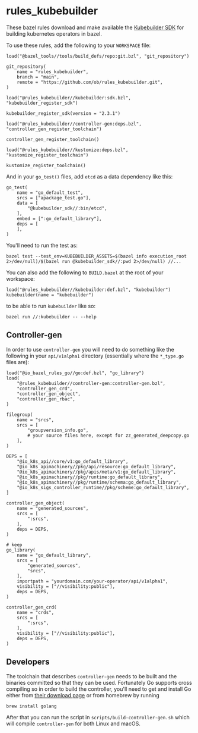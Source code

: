 # rules_kubebuilder

These bazel rules download and make available the [Kubebuilder SDK](https://github.com/kubernetes-sigs/kubebuilder) for building kubernetes operators in bazel.

To use these rules, add the following to your `WORKSPACE` file:

```starlark
load("@bazel_tools//tools/build_defs/repo:git.bzl", "git_repository")

git_repository(
    name = "rules_kubebuilder",
    branch = "main",
    remote = "https://github.com/ob/rules_kubebuilder.git",
)

load("@rules_kubebuilder//kubebuilder:sdk.bzl", "kubebuilder_register_sdk")

kubebuilder_register_sdk(version = "2.3.1")

load("@rules_kubebuilder//controller-gen:deps.bzl", "controller_gen_register_toolchain")

controller_gen_register_toolchain()

load("@rules_kubebuilder//kustomize:deps.bzl", "kustomize_register_toolchain")

kustomize_register_toolchain()
```

And in your `go_test()` files, add `etcd` as a data dependency like this:

```starlark
go_test(
    name = "go_default_test",
    srcs = ["apackage_test.go"],
    data = [
        "@kubebuilder_sdk//:bin/etcd",
    ],
    embed = [":go_default_library"],
    deps = [
    ],
)
```
You'll need to run the test as:

```shell
bazel test --test_env=KUBEBUILDER_ASSETS=$(bazel info execution_root 2>/dev/null)/$(bazel run @kubebuilder_sdk//:pwd 2>/dev/null) //...
```

You can also add the following to `BUILD.bazel` at the root of your workspace:

```starlark
load("@rules_kubebuilder//kubebuilder:def.bzl", "kubebuilder")
kubebuilder(name = "kubebuilder")
```

to be able to run `kubebuilder` like so:

```shell
bazel run //:kubebuilder -- --help
```

## Controller-gen

In order to use `controller-gen` you will need to do something like the following in your `api/v1alpha1` directory (essentially where the `*_type.go` files are):

```starlark
load("@io_bazel_rules_go//go:def.bzl", "go_library")
load(
    "@rules_kubebuilder//controller-gen:controller-gen.bzl",
    "controller_gen_crd",
    "controller_gen_object",
    "controller_gen_rbac",
)

filegroup(
    name = "srcs",
    srcs = [
        "groupversion_info.go",
        # your source files here, except for zz_generated_deepcopy.go
    ],
)

DEPS = [
    "@io_k8s_api//core/v1:go_default_library",
    "@io_k8s_apimachinery//pkg/api/resource:go_default_library",
    "@io_k8s_apimachinery//pkg/apis/meta/v1:go_default_library",
    "@io_k8s_apimachinery//pkg/runtime:go_default_library",
    "@io_k8s_apimachinery//pkg/runtime/schema:go_default_library",
    "@io_k8s_sigs_controller_runtime//pkg/scheme:go_default_library",
]

controller_gen_object(
    name = "generated_sources",
    srcs = [
        ":srcs",
    ],
    deps = DEPS,
)

# keep
go_library(
    name = "go_default_library",
    srcs = [
        "generated_sources",
        "srcs",
    ],
    importpath = "yourdomain.com/your-operator/api/v1alpha1",
    visibility = ["//visibility:public"],
    deps = DEPS,
)

controller_gen_crd(
    name = "crds",
    srcs = [
        ":srcs",
    ],
    visibility = ["//visibility:public"],
    deps = DEPS,
)
```

## Developers

The toolchain that describes `controller-gen` needs to be built and the binaries committed so that
they can be used. Fortunately Go supports cross compiling so in order to build the controller, you'll
need to get and install Go either from [their download page](https://golang.org/doc/install) or from
homebrew by running

```shell
brew install golang
```

After that you can run the script in `scripts/build-controller-gen.sh` which will compile `controller-gen`
for both Linux and macOS.
